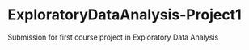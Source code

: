 # ExploratoryDataAnalysis-Project1
Submission for first course project in Exploratory Data Analysis
